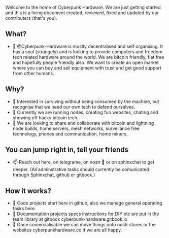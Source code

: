 Welcome to the home of Cyberpunk Hardware. We are just getting started and this is a living document created, reviewed, fixed and updated by our contributers (that's you).
<!---
╔═╗╦ ╦╔╗ ╔═╗╦═╗╔═╗╦ ╦╔╗╔╦╔═<br>
║  ╚╦╝╠╩╗║╣ ╠╦╝╠═╝║ ║║║║╠╩╗<br>
╚═╝ ╩ ╚═╝╚═╝╩╚═╩  ╚═╝╝╚╝╩ ╩<br>
╦ ╦╔═╗╦═╗╔╦╗╦ ╦╔═╗╦═╗╔═╗<br>
╠═╣╠═╣╠╦╝ ║║║║║╠═╣╠╦╝║╣<br>
╩ ╩╩ ╩╩╚══╩╝╚╩╝╩ ╩╩╚═╚═╝<br>
![CYBERPUNK HARDWARE](Cyberpunk-Hardware/CP-logo 2.jpg)
--->

## What?
- 👋 @Cyberpunk-Hardware is mostly decentralised and self organising. It has a soul (strangely) and is looking to provide computers and freedom tech related hardware around the world. We are bitcoin friendly, fiat free and hopefully people friendly also. We want to create an open market where you can buy and sell equipment with trust and get good support from other humans. 

## Why?
- 👀 Interested in surviving without being consumed by the machine, but recognise that we need our own tech to defend ourselves.
- 🌱 Currently we are running nodes, creating fun websites, chating and showing off hacky bitcoin tech.
- 💞️ We are looking to share and collaborate with bitcoin and lightning node builds, home servers, mesh networks, surveilance free technology, phones and communication, home miners.

## You can jump right in, tell your friends 
- 📫 Reach out here, on telegrame, on nostr 📣 or on sphinxchat to get deeper. (All adminstrative tasks should currently be comunicated through Sphinxchat, github or gitbook.)

## How it works?
- 💾 Code projects start here in github, also we manage general operating tasks here. 
- 📖 Documentation projects specs instructions for DIY etc are put in the team library at gitbook cyberpunk-hardware.gitbook.io 
- 🚚 Once comercialisable we can move things onto nostr stores or the websites cyberpunkhardware.co if we are all happy. 


<!---
Cyberpunk-Hardware/Cyberpunk-Hardware is a ✨ special ✨ repository because its `README.md` (this file) appears on your GitHub profile.
You can click the Preview link to take a look at your changes.
--->
